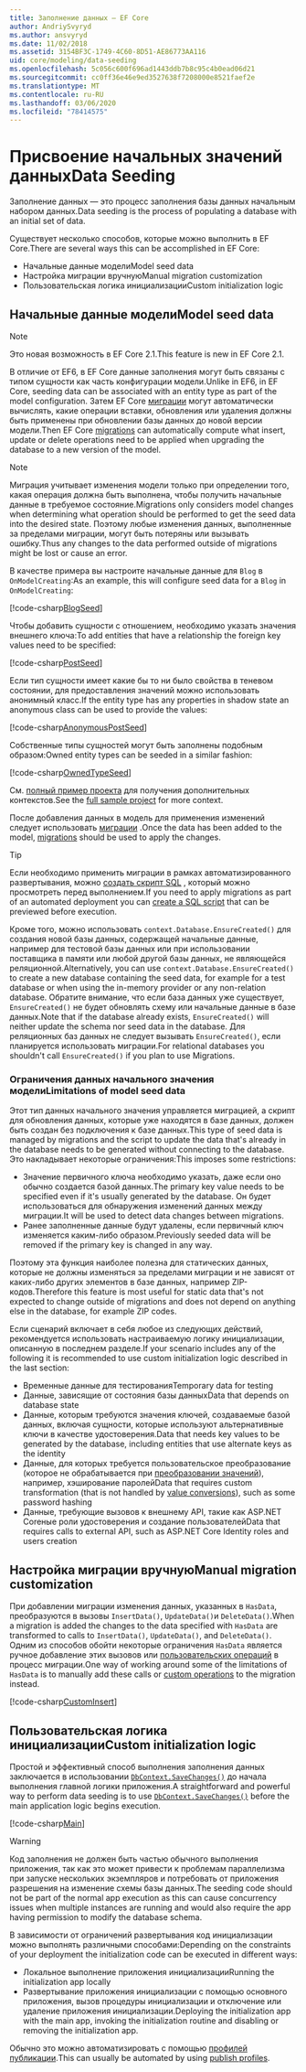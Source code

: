 ```yaml
---
title: Заполнение данных — EF Core
author: AndriySvyryd
ms.author: ansvyryd
ms.date: 11/02/2018
ms.assetid: 3154BF3C-1749-4C60-8D51-AE86773AA116
uid: core/modeling/data-seeding
ms.openlocfilehash: 5c056c600f696ad1443ddb7b8c95c4b0ead06d21
ms.sourcegitcommit: cc0ff36e46e9ed3527638f7208000e8521faef2e
ms.translationtype: MT
ms.contentlocale: ru-RU
ms.lasthandoff: 03/06/2020
ms.locfileid: "78414575"
---
```

# <a name="data-seeding"></a><span data-ttu-id="163b9-102">Присвоение начальных значений данных</span><span class="sxs-lookup"><span data-stu-id="163b9-102">Data Seeding</span></span>

<span data-ttu-id="163b9-103">Заполнение данных — это процесс заполнения базы данных начальным набором данных.</span><span class="sxs-lookup"><span data-stu-id="163b9-103">Data seeding is the process of populating a database with an initial set of data.</span></span>

<span data-ttu-id="163b9-104">Существует несколько способов, которые можно выполнить в EF Core.</span><span class="sxs-lookup"><span data-stu-id="163b9-104">There are several ways this can be accomplished in EF Core:</span></span>

* <span data-ttu-id="163b9-105">Начальные данные модели</span><span class="sxs-lookup"><span data-stu-id="163b9-105">Model seed data</span></span>
* <span data-ttu-id="163b9-106">Настройка миграции вручную</span><span class="sxs-lookup"><span data-stu-id="163b9-106">Manual migration customization</span></span>
* <span data-ttu-id="163b9-107">Пользовательская логика инициализации</span><span class="sxs-lookup"><span data-stu-id="163b9-107">Custom initialization logic</span></span>

## <a name="model-seed-data"></a><span data-ttu-id="163b9-108">Начальные данные модели</span><span class="sxs-lookup"><span data-stu-id="163b9-108">Model seed data</span></span>

> [!NOTE]
> <span data-ttu-id="163b9-109">Это новая возможность в EF Core 2.1.</span><span class="sxs-lookup"><span data-stu-id="163b9-109">This feature is new in EF Core 2.1.</span></span>

<span data-ttu-id="163b9-110">В отличие от EF6, в EF Core данные заполнения могут быть связаны с типом сущности как часть конфигурации модели.</span><span class="sxs-lookup"><span data-stu-id="163b9-110">Unlike in EF6, in EF Core, seeding data can be associated with an entity type as part of the model configuration.</span></span> <span data-ttu-id="163b9-111">Затем EF Core [миграции](xref:core/managing-schemas/migrations/index) могут автоматически вычислять, какие операции вставки, обновления или удаления должны быть применены при обновлении базы данных до новой версии модели.</span><span class="sxs-lookup"><span data-stu-id="163b9-111">Then EF Core [migrations](xref:core/managing-schemas/migrations/index) can automatically compute what insert, update or delete operations need to be applied when upgrading the database to a new version of the model.</span></span>

> [!NOTE]
> <span data-ttu-id="163b9-112">Миграция учитывает изменения модели только при определении того, какая операция должна быть выполнена, чтобы получить начальные данные в требуемое состояние.</span><span class="sxs-lookup"><span data-stu-id="163b9-112">Migrations only considers model changes when determining what operation should be performed to get the seed data into the desired state.</span></span> <span data-ttu-id="163b9-113">Поэтому любые изменения данных, выполненные за пределами миграции, могут быть потеряны или вызывать ошибку.</span><span class="sxs-lookup"><span data-stu-id="163b9-113">Thus any changes to the data performed outside of migrations might be lost or cause an error.</span></span>

<span data-ttu-id="163b9-114">В качестве примера вы настроите начальные данные для `Blog` в `OnModelCreating`:</span><span class="sxs-lookup"><span data-stu-id="163b9-114">As an example, this will configure seed data for a `Blog` in `OnModelCreating`:</span></span>

[!code-csharp[BlogSeed](../../../samples/core/Modeling/DataSeeding/DataSeedingContext.cs?name=BlogSeed)]

<span data-ttu-id="163b9-115">Чтобы добавить сущности с отношением, необходимо указать значения внешнего ключа:</span><span class="sxs-lookup"><span data-stu-id="163b9-115">To add entities that have a relationship the foreign key values need to be specified:</span></span>

[!code-csharp[PostSeed](../../../samples/core/Modeling/DataSeeding/DataSeedingContext.cs?name=PostSeed)]

<span data-ttu-id="163b9-116">Если тип сущности имеет какие бы то ни было свойства в теневом состоянии, для предоставления значений можно использовать анонимный класс.</span><span class="sxs-lookup"><span data-stu-id="163b9-116">If the entity type has any properties in shadow state an anonymous class can be used to provide the values:</span></span>

[!code-csharp[AnonymousPostSeed](../../../samples/core/Modeling/DataSeeding/DataSeedingContext.cs?name=AnonymousPostSeed)]

<span data-ttu-id="163b9-117">Собственные типы сущностей могут быть заполнены подобным образом:</span><span class="sxs-lookup"><span data-stu-id="163b9-117">Owned entity types can be seeded in a similar fashion:</span></span>

[!code-csharp[OwnedTypeSeed](../../../samples/core/Modeling/DataSeeding/DataSeedingContext.cs?name=OwnedTypeSeed)]

<span data-ttu-id="163b9-118">См. [полный пример проекта](https://github.com/dotnet/EntityFramework.Docs/tree/master/samples/core/Modeling/DataSeeding) для получения дополнительных контекстов.</span><span class="sxs-lookup"><span data-stu-id="163b9-118">See the [full sample project](https://github.com/dotnet/EntityFramework.Docs/tree/master/samples/core/Modeling/DataSeeding) for more context.</span></span>

<span data-ttu-id="163b9-119">После добавления данных в модель для применения изменений следует использовать [миграции](xref:core/managing-schemas/migrations/index) .</span><span class="sxs-lookup"><span data-stu-id="163b9-119">Once the data has been added to the model, [migrations](xref:core/managing-schemas/migrations/index) should be used to apply the changes.</span></span>

> [!TIP]
> <span data-ttu-id="163b9-120">Если необходимо применить миграции в рамках автоматизированного развертывания, можно [создать скрипт SQL](xref:core/managing-schemas/migrations/index#generate-sql-scripts) , который можно просмотреть перед выполнением.</span><span class="sxs-lookup"><span data-stu-id="163b9-120">If you need to apply migrations as part of an automated deployment you can [create a SQL script](xref:core/managing-schemas/migrations/index#generate-sql-scripts) that can be previewed before execution.</span></span>

<span data-ttu-id="163b9-121">Кроме того, можно использовать `context.Database.EnsureCreated()` для создания новой базы данных, содержащей начальные данные, например для тестовой базы данных или при использовании поставщика в памяти или любой другой базы данных, не являющейся реляционной.</span><span class="sxs-lookup"><span data-stu-id="163b9-121">Alternatively, you can use `context.Database.EnsureCreated()` to create a new database containing the seed data, for example for a test database or when using the in-memory provider or any non-relation database.</span></span> <span data-ttu-id="163b9-122">Обратите внимание, что если база данных уже существует, `EnsureCreated()` не будет обновлять схему или начальные данные в базе данных.</span><span class="sxs-lookup"><span data-stu-id="163b9-122">Note that if the database already exists, `EnsureCreated()` will neither update the schema nor seed data in the database.</span></span> <span data-ttu-id="163b9-123">Для реляционных баз данных не следует вызывать `EnsureCreated()`, если планируется использовать миграции.</span><span class="sxs-lookup"><span data-stu-id="163b9-123">For relational databases you shouldn't call `EnsureCreated()` if you plan to use Migrations.</span></span>

### <a name="limitations-of-model-seed-data"></a><span data-ttu-id="163b9-124">Ограничения данных начального значения модели</span><span class="sxs-lookup"><span data-stu-id="163b9-124">Limitations of model seed data</span></span>

<span data-ttu-id="163b9-125">Этот тип данных начального значения управляется миграцией, а скрипт для обновления данных, которые уже находятся в базе данных, должен быть создан без подключения к базе данных.</span><span class="sxs-lookup"><span data-stu-id="163b9-125">This type of seed data is managed by migrations and the script to update the data that's already in the database needs to be generated without connecting to the database.</span></span> <span data-ttu-id="163b9-126">Это накладывает некоторые ограничения:</span><span class="sxs-lookup"><span data-stu-id="163b9-126">This imposes some restrictions:</span></span>

* <span data-ttu-id="163b9-127">Значение первичного ключа необходимо указать, даже если оно обычно создается базой данных.</span><span class="sxs-lookup"><span data-stu-id="163b9-127">The primary key value needs to be specified even if it's usually generated by the database.</span></span> <span data-ttu-id="163b9-128">Он будет использоваться для обнаружения изменений данных между миграции.</span><span class="sxs-lookup"><span data-stu-id="163b9-128">It will be used to detect data changes between migrations.</span></span>
* <span data-ttu-id="163b9-129">Ранее заполненные данные будут удалены, если первичный ключ изменяется каким-либо образом.</span><span class="sxs-lookup"><span data-stu-id="163b9-129">Previously seeded data will be removed if the primary key is changed in any way.</span></span>

<span data-ttu-id="163b9-130">Поэтому эта функция наиболее полезна для статических данных, которые не должны изменяться за пределами миграции и не зависят от каких-либо других элементов в базе данных, например ZIP-кодов.</span><span class="sxs-lookup"><span data-stu-id="163b9-130">Therefore this feature is most useful for static data that's not expected to change outside of migrations and does not depend on anything else in the database, for example ZIP codes.</span></span>

<span data-ttu-id="163b9-131">Если сценарий включает в себя любое из следующих действий, рекомендуется использовать настраиваемую логику инициализации, описанную в последнем разделе.</span><span class="sxs-lookup"><span data-stu-id="163b9-131">If your scenario includes any of the following it is recommended to use custom initialization logic described in the last section:</span></span>

* <span data-ttu-id="163b9-132">Временные данные для тестирования</span><span class="sxs-lookup"><span data-stu-id="163b9-132">Temporary data for testing</span></span>
* <span data-ttu-id="163b9-133">Данные, зависящие от состояния базы данных</span><span class="sxs-lookup"><span data-stu-id="163b9-133">Data that depends on database state</span></span>
* <span data-ttu-id="163b9-134">Данные, которым требуются значения ключей, создаваемые базой данных, включая сущности, которые используют альтернативные ключи в качестве удостоверения.</span><span class="sxs-lookup"><span data-stu-id="163b9-134">Data that needs key values to be generated by the database, including entities that use alternate keys as the identity</span></span>
* <span data-ttu-id="163b9-135">Данные, для которых требуется пользовательское преобразование (которое не обрабатывается при [преобразовании значений](xref:core/modeling/value-conversions)), например, хэширование паролей</span><span class="sxs-lookup"><span data-stu-id="163b9-135">Data that requires custom transformation (that is not handled by [value conversions](xref:core/modeling/value-conversions)), such as some password hashing</span></span>
* <span data-ttu-id="163b9-136">Данные, требующие вызовов к внешнему API, такие как ASP.NET Coreные роли удостоверения и создание пользователей</span><span class="sxs-lookup"><span data-stu-id="163b9-136">Data that requires calls to external API, such as ASP.NET Core Identity roles and users creation</span></span>

## <a name="manual-migration-customization"></a><span data-ttu-id="163b9-137">Настройка миграции вручную</span><span class="sxs-lookup"><span data-stu-id="163b9-137">Manual migration customization</span></span>

<span data-ttu-id="163b9-138">При добавлении миграции изменения данных, указанных в `HasData`, преобразуются в вызовы `InsertData()`, `UpdateData()`и `DeleteData()`.</span><span class="sxs-lookup"><span data-stu-id="163b9-138">When a migration is added the changes to the data specified with `HasData` are transformed to calls to `InsertData()`, `UpdateData()`, and `DeleteData()`.</span></span> <span data-ttu-id="163b9-139">Одним из способов обойти некоторые ограничения `HasData` является ручное добавление этих вызовов или [пользовательских операций](xref:core/managing-schemas/migrations/operations) в процесс миграции.</span><span class="sxs-lookup"><span data-stu-id="163b9-139">One way of working around some of the limitations of `HasData` is to manually add these calls or [custom operations](xref:core/managing-schemas/migrations/operations) to the migration instead.</span></span>

[!code-csharp[CustomInsert](../../../samples/core/Modeling/DataSeeding/Migrations/20181102235626_Initial.cs?name=CustomInsert)]

## <a name="custom-initialization-logic"></a><span data-ttu-id="163b9-140">Пользовательская логика инициализации</span><span class="sxs-lookup"><span data-stu-id="163b9-140">Custom initialization logic</span></span>

<span data-ttu-id="163b9-141">Простой и эффективный способ выполнения заполнения данных заключается в использовании [`DbContext.SaveChanges()`](xref:core/saving/index) до начала выполнения главной логики приложения.</span><span class="sxs-lookup"><span data-stu-id="163b9-141">A straightforward and powerful way to perform data seeding is to use [`DbContext.SaveChanges()`](xref:core/saving/index) before the main application logic begins execution.</span></span>

[!code-csharp[Main](../../../samples/core/Modeling/DataSeeding/Program.cs?name=CustomSeeding)]

> [!WARNING]
> <span data-ttu-id="163b9-142">Код заполнения не должен быть частью обычного выполнения приложения, так как это может привести к проблемам параллелизма при запуске нескольких экземпляров и потребовать от приложения разрешения на изменение схемы базы данных.</span><span class="sxs-lookup"><span data-stu-id="163b9-142">The seeding code should not be part of the normal app execution as this can cause concurrency issues when multiple instances are running and would also require the app having permission to modify the database schema.</span></span>

<span data-ttu-id="163b9-143">В зависимости от ограничений развертывания код инициализации можно выполнять различными способами:</span><span class="sxs-lookup"><span data-stu-id="163b9-143">Depending on the constraints of your deployment the initialization code can be executed in different ways:</span></span>

* <span data-ttu-id="163b9-144">Локальное выполнение приложения инициализации</span><span class="sxs-lookup"><span data-stu-id="163b9-144">Running the initialization app locally</span></span>
* <span data-ttu-id="163b9-145">Развертывание приложения инициализации с помощью основного приложения, вызов процедуры инициализации и отключение или удаление приложения инициализации.</span><span class="sxs-lookup"><span data-stu-id="163b9-145">Deploying the initialization app with the main app, invoking the initialization routine and disabling or removing the initialization app.</span></span>

<span data-ttu-id="163b9-146">Обычно это можно автоматизировать с помощью [профилей публикации](/aspnet/core/host-and-deploy/visual-studio-publish-profiles).</span><span class="sxs-lookup"><span data-stu-id="163b9-146">This can usually be automated by using [publish profiles](/aspnet/core/host-and-deploy/visual-studio-publish-profiles).</span></span>
